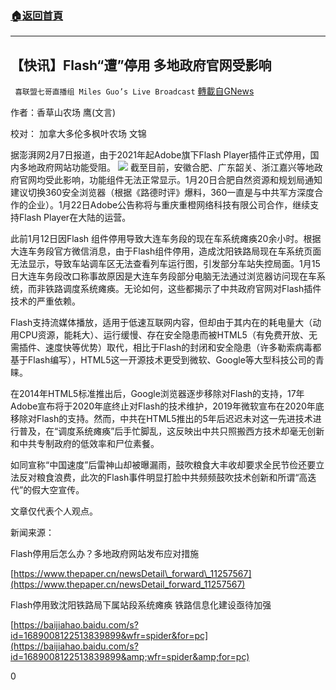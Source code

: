 ###  [:house:返回首頁](https://github.com/ourhimalayas/txt)
---

## 【快讯】Flash“遭”停用 多地政府官网受影响
` 喜联盟七哥直播组 Miles Guo’s Live Broadcast` [轉載自GNews](https://gnews.org/zh-hans/893014/)

作者：香草山农场  鹰(文言)

校对： 加拿大多伦多枫叶农场 文锦

据澎湃网2月7日报道，由于2021年起Adobe旗下Flash Player插件正式停用，国内多地政府网站功能受阻。
![]()![](https://gnews.org/wp-content/uploads/2021/02/726.jpeg)
截至目前，安徽合肥、广东韶关、浙江嘉兴等地政府官网均受此影响，功能组件无法正常显示。1月20日合肥自然资源和规划局通知建议切换360安全浏览器（根据《路德时评》爆料，360一直是与中共军方深度合作的企业）。1月22日Adobe公告称将与重庆重橙网络科技有限公司合作，继续支持Flash Player在大陆的运营。

此前1月12日因Flash 组件停用导致大连车务段的现在车系统瘫痪20余小时。根据大连车务段官方微信消息，由于Flash组件停用，造成沈阳铁路局现在车系统页面无法显示，导致车站调车区无法查看列车运行图，引发部分车站失控局面。1月15日大连车务段改口称事故原因是大连车务段部分电脑无法通过浏览器访问现在车系统，而非铁路调度系统瘫痪。无论如何，这些都揭示了中共政府官网对Flash插件技术的严重依赖。

Flash支持流媒体播放，适用于低速互联网内容，但却由于其内在的耗电量大（动用CPU资源，能耗大）、运行缓慢、存在安全隐患而被HTML5（有免费开放、无需插件、速度快等优势）取代，相比于Flash的封闭和安全隐患（许多勒索病毒都基于Flash编写），HTML5这一开源技术更受到微软、Google等大型科技公司的青睐。

在2014年HTML5标准推出后，Google浏览器逐步移除对Flash的支持，17年Adobe宣布将于2020年底终止对Flash的技术维护，2019年微软宣布在2020年底移除对Flash的支持。然而，中共在HTML5推出的5年后迟迟未对这一先进技术进行普及，在“调度系统瘫痪”后手忙脚乱，这反映出中共只照搬西方技术却毫无创新和中共专制政府的低效率和尸位素餐。

如同宣称“中国速度”后雷神山却被曝漏雨，鼓吹粮食大丰收却要求全民节俭还要立法反对粮食浪费，此次的Flash事件明显打脸中共频频鼓吹技术创新和所谓“高迭代”的假大空宣传。

文章仅代表个人观点。

新闻来源：

Flash停用后怎么办？多地政府网站发布应对措施

[https://www.thepaper.cn/newsDetail\_forward\_11257567](https://www.thepaper.cn/newsDetail_forward_11257567)

Flash停用致沈阳铁路局下属站段系统瘫痪 铁路信息化建设亟待加强

[https://baijiahao.baidu.com/s?id=1689008122513839899&wfr=spider&for=pc](https://baijiahao.baidu.com/s?id=1689008122513839899&amp;wfr=spider&amp;for=pc)

0
